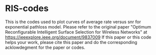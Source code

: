# RIS-codes
This is the codes used to plot curves of average rate versus snr for exponential pathloss model. 
Please refer to the original paper "Optimum Reconfigurable Intelligent Surface Selection for Wireless Networks" at https://ieeexplore.ieee.org/document/9837009
If this paper or this code helps your work, please cite this paper and do the corresponding acklowdegment for the paper or codes. 
